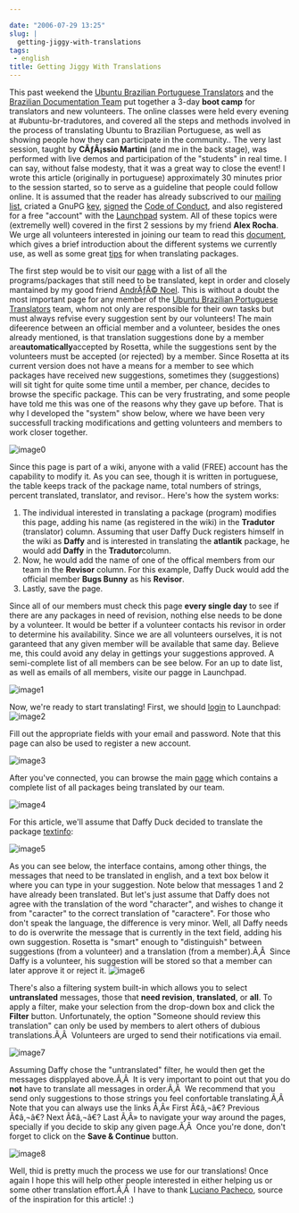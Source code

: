 ```yaml
---

date: "2006-07-29 13:25"
slug: |
  getting-jiggy-with-translations
tags:
 - english
title: Getting Jiggy With Translations
---
```


This past weekend the [Ubuntu Brazilian Portuguese
Translators](https://launchpad.net/people/ubuntu-l10n-pt-br) and the
[Brazilian Documentation
Team](http://wiki.ubuntubrasil.org/TimeDeDocumentacao) put together a
3-day **boot camp** for translators and new volunteers. The online
classes were held every evening at \#ubuntu-br-tradutores, and covered
all the steps and methods involved in the process of translating Ubuntu
to Brazilian Portuguese, as well as showing people how they can
participate in the community.. The very last session, taught by
**CÃƒÂ¡ssio Martini** (and me in the back stage), was performed with
live demos and participation of the "students" in real time. I can say,
without false modesty, that it was a great way to close the event! I
wrote this article (originally in portuguese) approximately 30 minutes
prior to the session started, so to serve as a guideline that people
could follow online. It is assumed that the reader has already
subscrived to our [mailing
list](http://listas.ubuntubrasil.org/mailman/listinfo/tradutores),
criated a GnuPG [key](http://wiki.ubuntubrasil.org/GnuPG),
[signed](http://wiki.ubuntubrasil.org/AssinarCodigoDeConduta) the [Code
of Conduct](http://wiki.ubuntubrasil.org/CodigoDeConduta), and also
registered for a free "account" with the
[Launchpad](https://launchpad.net/) system. All of these topics were
(extremelly well) covered in the first 2 sessions by my friend **Alex
Rocha**. We urge all volunteers interested in joining our team to read
this [document](http://wiki.ubuntubrasil.org/l10n), which gives a brief
introduction about the different systems we currently use, as well as
some great [tips](http://wiki.ubuntubrasil.org/l10n/BoasPraticas) for
when translating packages.

The first step would be to visit our
[page](http://wiki.ubuntubrasil.org/EdgyPacotes) with a list of all the
programs/packages that still need to be translated, kept in order and
closely mantained by my good friend [AndrÃƒÂ©
Noel](http://drenoel.wordpress.com/). This is without a doubt the most
important page for any member of the [Ubuntu Brazilian Portuguese
Translators](https://launchpad.net/people/ubuntu-l10n-pt-br) team, whom
not only are responsible for their own tasks but must always refvise
every suggestion sent by our volunteers! The main difeerence between an
official member and a volunteer, besides the ones already mentioned, is
that translation suggestions done by a member
are**automatically**accepted by Rosetta, while the suggestions sent by
the volunteers must be accepted (or rejected) by a member. Since Rosetta
at its current version does not have a means for a member to see which
packages have received new suggestions, sometimes they (suggestions)
will sit tight for quite some time until a member, per chance, decides
to browse the specific package. This can be very frustrating, and some
people have told me this was one of the reasons why they gave up before.
That is why I developed the "system" show below, where we have been very
successfull tracking modifications and getting volunteers and members to
work closer together.

![image0](http://static.flickr.com/73/195665080_d86cbb0d5c.jpg)

Since this page is part of a wiki, anyone with a valid (FREE) account
has the capability to modify it. As you can see, though it is written in
portuguese, the table keeps track of the package name, total numbers of
strings, percent translated, translator, and revisor.. Here's how the
system works:

1.  The individual interested in translating a package (program)
    modifies this page, adding his name (as registered in the wiki) in
    the **Tradutor** (translator) column. Assuming that user Daffy Duck
    registers himself in the wiki as **Daffy** and is interested in
    translating the **atlantik** package, he would add **Daffy** in the
    **Tradutor**column.
2.  Now, he would add the name of one of the offical members from our
    team in the **Revisor** column. For this example, Daffy Duck would
    add the official member **Bugs Bunny** as his **Revisor**.
3.  Lastly, save the page.

Since all of our members must check this page **every single day** to
see if there are any packages in need of revision, nothing else needs to
be done by a volunteer. It would be better if a volunteer contacts his
revisor in order to determine his availability. Since we are all
volunteers ourselves, it is not garanteed that any given member will be
available that same day. Believe me, this could avoid any delay in
gettings your suggestions approved. A semi-complete list of all members
can be see below. For an up to date list, as well as emails of all
members, visite our pagge in Launchpad.

![image1](http://static.flickr.com/72/195137463_7475bea0ff.jpg)

Now, we're ready to start translating! First, we should
[login](https://launchpad.net/+login) to Launchpad:
![image2](http://static.flickr.com/75/195136755_5513a7a407.jpg)

Fill out the appropriate fields with your email and password. Note that
this page can also be used to register a new account.

![image3](http://static.flickr.com/66/195136756_72f5672c99.jpg)

After you've connected, you can browse the main
[page](https://launchpad.net/distros/ubuntu/dapper/+lang/pt_BR/+index?start=0&batch=2000)
which contains a complete list of all packages being translated by our
team.

![image4](http://static.flickr.com/73/195136757_adae63dd40.jpg)

For this article, we'll assume that Daffy Duck decided to translate the
package
[textinfo](https://launchpad.net/distros/ubuntu/dapper/+source/tetex-bin/+pots/textinfo/pt_BR/+translate):

![image5](http://static.flickr.com/61/195136758_5a87eee492.jpg)

As you can see below, the interface contains, among other things, the
messages that need to be translated in english, and a text box below it
where you can type in your suggestion. Note below that messages 1 and 2
have already been translated. But let's just assume that Daffy does not
agree with the translation of the word "character", and wishes to change
it from "caracter" to the correct translation of "caractere". For those
who don't speak the language, the difference is very minor. Well, all
Daffy needs to do is overwrite the message that is currently in the text
field, adding his own suggestion. Rosetta is "smart" enough to
"distinguish" between suggestions (from a volunteer) and a translation
(from a member).Ã‚Â  Since Daffy is a volunteer, his suggestion will be
stored so that a member can later approve it or reject it.
![image6](http://static.flickr.com/76/195137461_472c9abbcb.jpg)

There's also a filtering system built-in which allows you to select
**untranslated** messages, those that **need revision**, **translated**,
or **all**. To apply a filter, make your selection from the drop-down
box and click the **Filter** button. Unfortunately, the option "Someone
should review this translation" can only be used by members to alert
others of dubious translations.Ã‚Â  Volunteers are urged to send their
notifications via email.

![image7](http://static.flickr.com/73/195697205_56af3e1ac8.jpg)

Assuming Daffy chose the "untranslated" filter, he would then get the
messages dispplayed above.Ã‚Â  It is very important to point out that
you do **not** have to translate all messages in order.Ã‚Â  We recommend
that you send only suggestions to those strings you feel confortable
translating.Ã‚Â  Note that you can always use the links Ã‚Â« First
Ã¢â‚¬â€? Previous Ã¢â‚¬â€? Next Ã¢â‚¬â€? Last Ã‚Â» to navigate your way
around the pages, specially if you decide to skip any given page.Ã‚Â 
Once you're done, don't forget to click on the **Save & Continue**
button.

![image8](http://static.flickr.com/76/195136759_d9bdb1c908.jpg)

Well, thid is pretty much the process we use for our translations! Once
again I hope this will help other people interested in either helping us
or some other translation effort.Ã‚Â  I have to thank [Luciano
Pacheco](http://lucmult.blogspot.com/), source of the inspiration for
this article! :)
